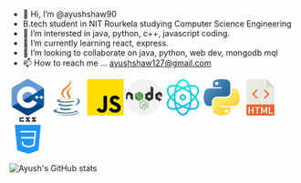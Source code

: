 
- 👋 Hi, I’m @ayushshaw90
- B.tech student in NIT Rourkela studying Computer Science Engineering
- 👀 I’m interested in java, python, c++, javascript coding. 
- 🌱 I’m currently learning react, express.
- 💞️ I’m looking to collaborate on java, python, web dev, mongodb mql
- 📫 How to reach me ...
ayushshaw127@gmail.com
<!---
ayushshaw90/ayushshaw90 is a ✨ special ✨ repository because its `README.md` (this file) appears on your GitHub profile.
You can click the Preview link to take a look at your changes.
--->
<div>
<img src="./images/c++.png">
<img src="./images/java.png">
<img src="./images/js.png">
<img src="./images/nodejs.png">
<img src="./images/react.png">
<img src="./images/python.png">
<img src="./images/html.png">
<img src="./images/css.png">
</div>

![Ayush's GitHub stats](https://github-readme-stats.vercel.app/api?username=ayushshaw90&show_icons=true&theme=radical)
